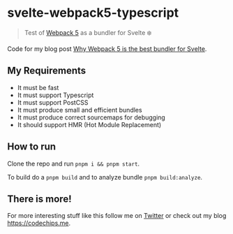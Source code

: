 # svelte-webpack5-typescript

> Test of [Webpack 5](https://webpack.js.org) as a bundler for Svelte :snowflake:

Code for my blog post [Why Webpack 5 is the best bundler for Svelte](https://codechips.me/svelte-and-webpack-5/).

## My Requirements

- It must be fast
- It must support Typescript
- It must support PostCSS
- It must produce small and efficient bundles
- It must produce correct sourcemaps for debugging
- It should support HMR (Hot Module Replacement)

## How to run

Clone the repo and run `pnpm i && pnpm start`.

To build do a `pnpm build` and to analyze bundle `pnpm build:analyze`.

## There is more!

For more interesting stuff like this follow me on [Twitter](https://twitter.com/codechips) or check out my blog https://codechips.me.


